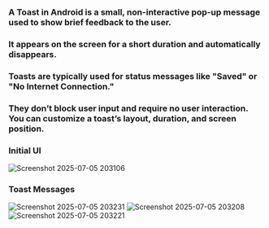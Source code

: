 ### A Toast in Android is a small, non-interactive pop-up message used to show brief feedback to the user. 
### It appears on the screen for a short duration and automatically disappears. 
### Toasts are typically used for status messages like "Saved" or "No Internet Connection." 
### They don’t block user input and require no user interaction. You can customize a toast’s layout, duration, and screen position.

### Initial UI 
![Screenshot 2025-07-05 203106](https://github.com/user-attachments/assets/8c49641b-31c2-4f43-944a-f2373ffedfc0)

### Toast Messages
![Screenshot 2025-07-05 203231](https://github.com/user-attachments/assets/1534cbd9-a631-4fe5-bb73-f5d928f664c7)
![Screenshot 2025-07-05 203208](https://github.com/user-attachments/assets/0a46662c-322d-4356-9e84-bb6e64a47b2b)
![Screenshot 2025-07-05 203221](https://github.com/user-attachments/assets/bc422c47-d8da-415a-8fc1-70c14e0f9c49)






